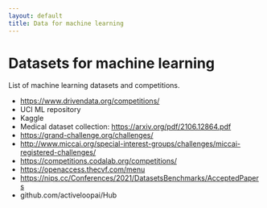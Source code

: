 ```yaml
---
layout: default
title: Data for machine learning 
---
```


# Datasets for machine learning 

List of machine learning datasets and competitions. 

- https://www.drivendata.org/competitions/ 
- UCI ML repository 
- Kaggle 
- Medical dataset collection: https://arxiv.org/pdf/2106.12864.pdf 
- https://grand-challenge.org/challenges/
- http://www.miccai.org/special-interest-groups/challenges/miccai-registered-challenges/
- https://competitions.codalab.org/competitions/
- https://openaccess.thecvf.com/menu
- https://nips.cc/Conferences/2021/DatasetsBenchmarks/AcceptedPapers
- github.com/activeloopai/Hub
